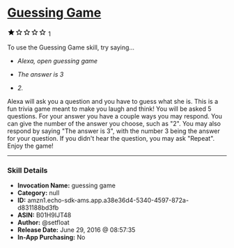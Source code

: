 # [Guessing Game](http://alexa.amazon.com/#skills/amzn1.echo-sdk-ams.app.a38e36d4-5340-4597-872a-d831188bd3fb)
![1 stars](../../images/ic_star_black_18dp_1x.png)![1 stars](../../images/ic_star_border_black_18dp_1x.png)![1 stars](../../images/ic_star_border_black_18dp_1x.png)![1 stars](../../images/ic_star_border_black_18dp_1x.png)![1 stars](../../images/ic_star_border_black_18dp_1x.png) 1

To use the Guessing Game skill, try saying...

* *Alexa, open guessing game*

* *The answer is 3*

* *2.*

Alexa will ask you a question and you have to guess what she is.  This is a fun trivia game meant to make you laugh and think!
You will be asked 5 questions.  For your answer you have a couple ways you may respond. You can give the number of the answer you choose, such as "2". You may also respond by saying "The answer is 3",  with the number 3 being the answer for your question.  If you didn't hear the question, you may ask "Repeat".
Enjoy the game!

***

### Skill Details

* **Invocation Name:** guessing game
* **Category:** null
* **ID:** amzn1.echo-sdk-ams.app.a38e36d4-5340-4597-872a-d831188bd3fb
* **ASIN:** B01H9IJT48
* **Author:** @setfloat
* **Release Date:** June 29, 2016 @ 08:57:35
* **In-App Purchasing:** No
